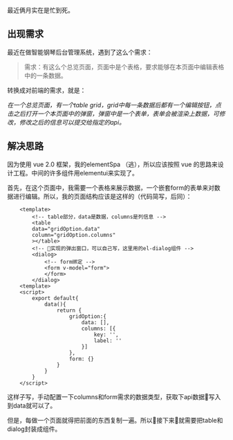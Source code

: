 最近俩月实在是忙到死。

## 出现需求

最近在做智能钢琴后台管理系统，遇到了这么个需求：

> 需求：有这么个总览页面，页面中是个表格，要求能够在本页面中编辑表格中的一条数据。

转换成对前端的需求，就是：

*在一个总览页面，有一个table grid，grid中每一条数据后都有一个编辑按钮，点击之后打开一个本页面中的弹窗，弹窗中是一个表单，表单会被渲染上数据，可修改，修改之后的信息可以提交给指定的api。*

## 解决思路

因为使用 vue 2.0 框架，我的elementSpa （逃），所以应该按照 vue 的思路来设计工程。中间的许多组件用elementui来实现了。

首先，在这个页面中，我需要一个表格来展示数据，一个嵌套form的表单来对数据进行编辑。所以，我的页面结构应该是这样的（代码简写，后同）：

```
    <template>
        <!-- table部分，data是数据，columns是列信息 -->
        <table
        data="gridOption.data"
        column="gridOption.columns"
        ></table>
        <!-- 实现的弹出窗口，可以自己写，这里用的el-dialog组件 -->
        <dialog>
            <!-- form绑定 -->
            <form v-model="form">
            </form>
        </dialog>
    <template>
    <script>
        export default{
            data(){
                return {
                    gridOption:{
                        data: [],
                        columns: [{
                            key: '',
                            label: ''
                        }]
                    },
                    form: {}
                }
            }
        }
    </script>
```
这样子写，手动配置一下columns和form需求的数据类型，获取下api数据写入到data就可以了。

但是，每做一个页面就得把前面的东西复制一遍。所以接下来就需要把table和dialog封装成组件。







